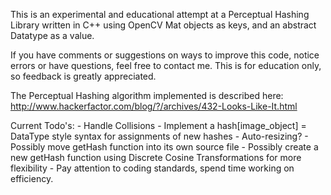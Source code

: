 This is an experimental and educational attempt at a Perceptual Hashing Library
written in C++ using OpenCV Mat objects as keys, and an abstract Datatype as a value.

If you have comments or suggestions on ways to improve this code, notice errors or have questions,
feel free to contact me. This is for education only, so feedback is greatly appreciated.

The Perceptual Hashing algorithm implemented is described here:
http://www.hackerfactor.com/blog/?/archives/432-Looks-Like-It.html

Current Todo's:
	- Handle Collisions
	- Implement a hash[image_object] = DataType style syntax for assignments of new hashes
	- Auto-resizing?
	- Possibly move getHash function into its own source file
	- Possibly create a new getHash function using Discrete Cosine Transformations for more flexibility
	- Pay attention to coding standards, spend time working on efficiency.